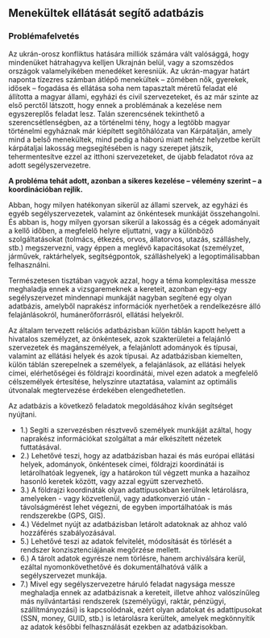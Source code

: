 ## **Menekültek ellátását segítő adatbázis** 
### **Problémafelvetés**
Az ukrán-orosz konfliktus hatására milliók számára vált valósággá, hogy mindenüket hátrahagyva kelljen Ukrajnán belül, vagy a szomszédos országok valamelyikében menedéket keresniük. Az ukrán-magyar határt naponta tízezres számban átlépő menekültek – zömében nők, gyerekek, idősek – fogadása és ellátása soha nem tapasztalt méretű feladat elé állította a magyar állami, egyházi és civil szervezeteket, és az már szinte az első perctől látszott, hogy ennek a problémának a kezelése nem egyszereplős feladat lesz. Talán szerencsének tekinthető a szerencsétlenségben, az a történelmi tény, hogy a legtöbb magyar történelmi egyháznak már kiépített segítőhálózata van Kárpátalján, amely mind a belső menekültek, mind pedig a háború miatt nehéz helyzetbe került kárpátaljai lakosság megsegítésében is nagy szerepet játszik, tehermentesítve ezzel az itthoni szervezeteket, de újabb feladatot róva az adott segélyszervezetre.

**A probléma tehát adott, azonban a sikeres kezelése – vélemény szerint – a koordinációban rejlik.**

Abban, hogy milyen hatékonyan sikerül az állami szervek, az egyházi és egyéb segélyszervezetek, valamint az önkéntesek munkáját összehangolni. És abban is, hogy milyen gyorsan sikerül a lakosság és a cégek adományait a kellő időben, a megfelelő helyre eljuttatni, vagy a különböző szolgáltatásokat (tolmács, étkezés, orvos, állatorvos, utazás, szálláshely, stb.) megszervezni, vagy éppen a meglévő kapacitásokat (személyzet, járművek, raktárhelyek, segítségpontok, szálláshelyek) a legoptimálisabban felhasználni.

Természetesen tisztában vagyok azzal, hogy a téma komplexitása messze meghaladja ennek a vizsgaremeknek a kereteit, azonban egy-egy segélyszervezet mindennapi munkáját nagyban segítené egy olyan adatbázis, amelyből naprakész információk nyerhetőek a rendelkezésre álló felajánlásokról, humánerőforrásról, ellátási helyekről.

Az általam tervezett relációs adatbázisban külön táblán kapott helyett a hivatalos személyzet, az önkéntesek, azok szakterületei a felajánló szervezetek és magánszemélyek, a felajánlott adományok és típusai, valamint az ellátási helyek és azok típusai. Az adatbázisban kiemelten, külön táblán szerepelnek a személyek, a felajánlások, az ellátási helyek címei, elérhetőségei és földrajzi koordinátái, mivel ezen adatok a megfelelő célszemélyek értesítése, helyszínre utaztatása, valamint az optimális útvonalak megtervezése érdekében elengedhetetlen. 

Az adatbázis a következő feladatok megoldásához kíván segítséget nyújtani.

*  1.) Segíti a szervezésben résztvevő személyek munkáját azáltal, hogy naprakész információkat szolgáltat a már elkészített nézetek futtatásával.
*  2.) Lehetővé teszi, hogy az adatbázisban hazai és más európai ellátási helyek, adományok, önkéntesek címei, földrajzi koordinátái is letárolhatóak legyenek, így a határokon túl végzett munka  a hazaihoz hasonló keretek között, vagy azzal együtt szervezhető.
*  3.) A földrajzi koordináták olyan adattípusokban kerülnek letárolásra, amelyeken - vagy közvetlenül, vagy adatkonverzió után - távolságmérést lehet végezni, de egyben importálhatóak is más rendszerekbe (GPS, GIS).
*  4.) Védelmet nyújt az adatbázisban letárolt adatoknak az ahhoz való hozzáférés szabályozásával.
*  5.) Lehetővé teszi az adatok felvitelét, módosítását és törlését a rendszer konzisztenciájának megőrzése mellett.
*  6.) A tárolt adatok egyrésze nem törlésre, hanem archiválsára kerül, ezáltal nyomonkövethetővé és dokumentálhatóvá válik a segélyszervezet munkája.
*  7.) Mivel egy segélyszervezetre háruló feladat nagysága messze meghaladja ennek az adatbázisnak a kereteit, illetve ahhoz valószínűleg más nyilvántartási rendszerek (személyügyi, raktár, pénzügyi, szállítmányozási) is kapcsolódnak, ezért olyan adatokat és adattípusokat (SSN, money, GUID, stb.) is letárolásra kerültek, amelyek megkönnyítik az adatok későbbi felhasználását ezekben az adatbázisokban.
